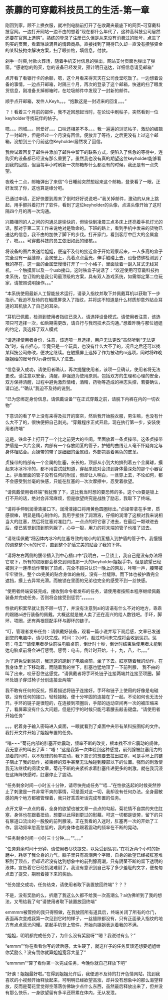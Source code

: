 # 荼蘼的可穿戴科技员工的生活-第一章

刚回到家，顾不上换衣服，就冲到电脑前打开了在收藏夹最底下的网页–可穿戴科技官网。一边打开网站一边不由的想着”现在都什么年代了，这种高科技公司居然还要在官网上选购”。熟练的登录了注册已久但是从来没有消费过的账号，点进了购买的页面，看着琳琅满目的情趣商品，直接找到了期待已久却一直没有攒够资金的某科技拘束解决方案，扫了眼价格，填信息，付款。

剁手一时爽,付款火葬场，随着手机支付信息的弹出，网站支付页面也弹出了弹窗。“感谢您的购买，您的设备已经发货，预计明日送达，详细信息请见邮箱”

点开看了看银行卡的余额，嗯，这个月看来得天天在公司食堂吃饭了。一边想着设备的事情，一边点开邮箱，时隔三个月，再次的登录了这个邮箱，快速的扫了眼发货信息，刚准备关掉邮箱时，在垃圾邮件中发现了一封新的邮件。

顺手点开邮箱，发件人Keyh。。。“抱歉这是一封迟来的回复。。。”

？！看着三个月前的邮件，我不近回想起当时，在论坛中刷帖子，突然看到一位keyholder寻找玩伴的帖子。

嗯。。。同城。。。同爱好。。。口味还相差不多。。。我一遍遍的浏览帖子，激动的编辑了一封邮件，但是经过一个月没有回信，便放弃了等待，之后更没有上过这个邮箱，没想到三个月前这位Keyholder居然发了回信。

我尝试着回复了邮件并添加了邮件中留下的联系方式，便陷入了焦急的等待中，连购买的设备都已经没有那么重要了。虽然我也没有真的期望这位keyholder能够看到我的回信，但当每半小时刷新一次邮箱却什么都没有的时候，我还是有一点失望。

夜晚十二点，邮箱弹出了来信“今日睡前突然想起来这个邮箱，登录看了一眼，正好发现了你，这也算是缘分吧。

已通过申请，正好快要到周末了倒时好好说说吧~”我关掉邮件，激动的从床上跳起，用手颤抖着打开了软件，看到了这位keyholder的头像，点进头像开始了这时隔四个月的再一次沟通。

兴趣相同的人之间的沟通总是愉快的，但愉快到凌晨三点多床上还亮着手机灯光的话，那对于第二天工作来说绝对是致命的。下班的路上，看到手机中发来的货物已送达的信息，我不由的加快了脚下的步伐。打开家门，看到客厅中巨大的金属盒子，嗯。。。可穿戴科技的员工依旧如此的硬核。。

将设备的图片发送给姐姐，便迫不及待的接近盒子开始观察起来，一人多高的盒子完全没有一丝缝隙，金属壁上，亮着点点蓝光，伸手触碰上去，设备仿佛检测到了我的存在，这一面的金属壁慢慢打开了一个小格子，里面放着一副入耳式无线耳机，一个触摸屏以及一个usb接口。这时铁盒子说话了：“欢迎使用可穿戴科技拘束系统，您订购的是我公司最顶级的方案，具有双人游戏系统，如需绑定第二位玩家，请按照说明操作。。。”

“本系统使用最新人工智能技术运行，请录入指纹并取下并佩戴耳机以获取下一步指示。”我迫不及待的在触摸屏录入了指纹，并将这不知道是什么材质却意外贴合耳道的耳机放入了自己的耳朵。

“耳机已佩戴，检测到使用者指纹已录入，请选择设备模式。请使用者注意，该选项只可选择一次，如后期需更改，请自行与我司技术员沟通。”想着昨晚与那位姐姐的约定，我选择了双人模式

“请选择使用者身份，注意，该选项一旦选择，用户无法更改”虽然听到“无法更改”时，有点担心，毕竟只是一个玩具，也没有什么大不了的，况且之后还可以找某科技公司修改，便决定继续。在触摸屏上选择了作为被动的m选项，同时将昨晚姐姐给的账号作为s身份输入了进去。

“信息录入成功，请使用者确认，再次提醒使用者，该项一旦确认，使用者将无法更改。请注意以安全，清醒，非强迫为使用原则。包括双方的生理和心理的安全，双方保持清醒，过程中避免激烈情绪，酒精，药物等造成的神志失控，若要确认，请口述。”“确认”我迫不及待的说到。

“已为您绑定身份信息，请佩戴设备”“在正式穿戴之前，请脱下内裤在内的一切衣物”

下意识的看了早上没有来得及拉开的窗帘，然后我开始脱衣服，男生嘛，也没有什么大不了的，很快便把自己剥光。“穿戴程序正式开启，现在执行第一步，安装使用者终端”

这是，铁盒子上打开了一个比之前更大的空间。里面放着一条贞操带。这条贞操带护盾是一大片金属，内部有一个存放阴茎的管子，护短的曲线让人毫不怀疑肯定与身体相贴合。贞操带的带子是细细的金属线，外部包裹着黑色的皮革。

贞操带的裆部有一个金属的肛塞，长长的，顶部从小到大的排列着五个金属球，摸起来冰冰冷冷的，都不用尝试就知道，穿起来绝对会顶到身体最深处的那个小器官上。护盾里面的管子没有任何的附加，但却让人明白，一旦穿上去，不论如何，都不会感受到丝毫的快感，只能在肛塞的一次次摩擦中，忍受着欲望。

“请佩戴使用者终端”我犹豫了下，这比我当时想的要恐怖的多。这个cb要是锁上打不开的话，绝对会非常麻烦，但是欲望终究是战胜了励志，我取下了终端。

“请将手伸到润滑液接口下。润滑液接口将用黄色圆圈标出。”贞操带拿在手里，质感很棒，明显是精心制作的。我用手接住了润滑液，仔细的润滑了这根对我来说相当大的肛塞，然后将肛塞对准肛门，一点点的将它塞了进去，在最后一颗球进去后，便已感觉到顶到前列腺了，心中一狠，用力的将末端的管子也推了进去。

“请继续佩戴”将因体内冰冷的肛塞导致的缩小的阴茎插入到护盾的管子中，我慢慢的调整整个cb的尺寸，直到整个护盾完美的贴合了我的下体。

”请将左右两侧的腰带插入到中心插口中“我明白，一旦锁上，我自己是没有办法将它取下，所有的权限都会移交到网络那一头的keyholder姐姐手中。但是欲望已经被刚才一连串动作带到了顶点，完全不顾只认识一晚上的网友，咔嚓一声，腰带被牢牢锁住。整个cb完美的贴合身体的曲线，没有一丝缝隙。而下体也被护盾完全遮挡，摸上去异常光滑。而被锁在里面的兄弟也完全的感受不到一丝快感。

“使用者终端安装完成，接收到命令者发布的任务，请使用者按照本程序继续佩戴装备并完成任务，否则将会接受到惩罚”。。。。。。

性欲的积累早就让我不顾一切了，并没有注意到ai的话语有什么不对的地方，乖乖的跟随ai进行装备的佩戴。大概这就是被人卖了还在高兴的给人数钱吧。手环，脚环，项圈，还有两根搭配手环与脚环的链子。

“叮，管理者发布任务：请佩戴好装备，观看一篇小说并写下观后感，文章已发送到您的电脑中，请尽快完成。时间：2小时，超过时间未完成将会收到惩罚。惩罚：电击”“请使用者尽快前往电脑桌前，倒计时十秒，倒计时结束后使用者未能到达电脑桌前将会进行惩罚。惩罚：电击。倒计时开始，十，九，八，七。。。”

为了避免受到惩罚，我迅速的跑到了电脑桌前，坐了下去。肛塞随着我的动作，在我身体里上下移动着。而随着我的坐下，肛塞也猛地顶了一下前列腺， 我不由的叫了出来，咬牙忍住这感觉。“请佩戴者将手环处链子连接两端并连接至项圈，脚环处链子穿过椅子分别连接至两端”

我不敢有任何的反抗，照着描述将链子连接好。手环和链子上使用的好像是电磁铁，没有任何的接口，轻轻接触，便十分牢固的连接在了一起。不论如何也无法分开。手环的链子是很短的，在连接到项圈后，手部的运动空间再一次的被压缩来了，看屏幕没有什么大问题，但是打字的时候只能弓着腰去敲击键盘。“请使用者开始任务”

。。。躬着身子输入密码进入桌面，一眼就看到了桌面中央带有某科技图标的文件。我打开文件开始了姐姐布置的任务。

“嗡~~~”菊花内部的肛塞开始震动，频率不断的改变，根本找不准它震动的规律。我无意识的叫出了声：“唔！”这是我第一次体验到这种感觉，前列腺被肛塞用力的顶着的同时，以不规律的频率震动，我下意识的想要去拉出肛塞，可是手环上的链子阻止了我的动作，被束缚的双手甚至无法触碰到腰部以下的位置。强烈的刺激使我无法继续的阅读文章，菊花不断的夹紧祈求着肛塞传递更多的刺激。就在我沉浸在这阵阵快感时，肛塞停止了震动。

“任务剩余时间一小时五十分钟，请尽快完成任务”“唔…”在性欲迭起的时候突然停止了刺激是一件非常不爽的事情，可是面对这一切，我却没有任何办法。全身最敏感的两个地方都被管理着，我只好乖乖听话完成布置的任务。

点开文章一点点的看，全身的欲望也被文章一点点的勾起，菊花情不自禁的夹住肛塞，身体也在跟着扭动，想要以此得到更过的慰藉。可这一切都是徒劳，留下的只有尿道口流出的一股股的前列腺液。正在我看的入迷时，肛塞再一次的开始了工作，震动频率忽高忽低的，我的身体也跟着震动的频率在不断的晃动。

“任务剩余时间一小时三十分钟。。。”“。。。”

“任务剩余时间十分钟，请使用者尽快提交，以免受到惩罚。”在将近两个小时的折磨中，耗尽了我全身的力气，脑子里只有高潮两个字眼，自身的欲望已经被肛塞堆积到了顶点，但却迟迟没有达到想象中的前列腺高潮，只有阴茎不断的留下透明的液体，宣告着它已经饥渴难耐了。我没有意识到自己写了多少羞耻的文字，便匆匆点击了提交，期盼着接下来的奖励。

“任务提交成功，任务结束，请使用者取下装置放回终端”？？？

不是，没有奖励的么，折磨了我这么久都不给我一次高潮么？ai仿佛听到了我的想法，又甩给我了句“请使用者取下装置放回终端”

emmmm被管控的我只得照做，在我放回所有道具后，终端关闭了所有的仓门，表面再次变成我第一次见到它时的样子，一丝缝隙都没有，只有正面录入指纹的地方有点点蓝光闪耀。拿起手机登上软件，开始向姐姐表达着我的不满。

“姐姐，明明都完成任务了，为什么没有奖励呀”“嗯？我说过有么？”

“emmm”“你在看看你写的读后感，太生硬了，就这样子的任务反馈还想要姐姐给你奖励么？没有罚你就算姐姐宽容大量了”

“emmmm”“算了看你第一次完成任务，今晚你就自己释放下吧”

“好诶！姐姐最好啦。”在得到姐姐允许后，我便迫不及待的打开色情网站，找到我喜欢的小视频开始释放起来，可明明已经欲望高涨，却并没有想象中的那么渴望释放，反而是菊花里觉得空落落仿佛缺少点什么东西，虽然最后释放出来了，但并没有那么快乐，一身欲望留有多半还积累在体内，无从发泄。


